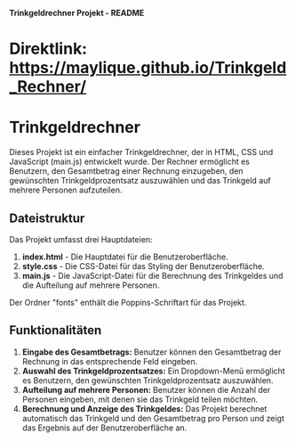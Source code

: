 **Trinkgeldrechner Projekt - README**

# Direktlink: https://maylique.github.io/Trinkgeld_Rechner/

# Trinkgeldrechner

Dieses Projekt ist ein einfacher Trinkgeldrechner, der in HTML, CSS und JavaScript (main.js) entwickelt wurde. Der Rechner ermöglicht es Benutzern, den Gesamtbetrag einer Rechnung einzugeben, den gewünschten Trinkgeldprozentsatz auszuwählen und das Trinkgeld auf mehrere Personen aufzuteilen.

## Dateistruktur

Das Projekt umfasst drei Hauptdateien:

1. **index.html** - Die Hauptdatei für die Benutzeroberfläche.
2. **style.css** - Die CSS-Datei für das Styling der Benutzeroberfläche.
3. **main.js** - Die JavaScript-Datei für die Berechnung des Trinkgeldes und die Aufteilung auf mehrere Personen.

Der Ordner "fonts" enthält die Poppins-Schriftart für das Projekt.

## Funktionalitäten

1. **Eingabe des Gesamtbetrags:** Benutzer können den Gesamtbetrag der Rechnung in das entsprechende Feld eingeben.
2. **Auswahl des Trinkgeldprozentsatzes:** Ein Dropdown-Menü ermöglicht es Benutzern, den gewünschten Trinkgeldprozentsatz auszuwählen.
3. **Aufteilung auf mehrere Personen:** Benutzer können die Anzahl der Personen eingeben, mit denen sie das Trinkgeld teilen möchten.
4. **Berechnung und Anzeige des Trinkgeldes:** Das Projekt berechnet automatisch das Trinkgeld und den Gesamtbetrag pro Person und zeigt das Ergebnis auf der Benutzeroberfläche an.
